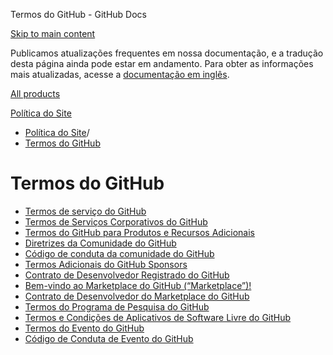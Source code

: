 Termos do GitHub - GitHub Docs

[Skip to main content](#main-content)

Publicamos atualizações frequentes em nossa documentação, e a tradução desta página ainda pode estar em andamento. Para obter as informações mais atualizadas, acesse a [documentação em inglês](/en).

[All products](/pt)

[Política do Site](/pt/site-policy)

* [Política do Site](/pt/site-policy)/
* [Termos do GitHub](/pt/site-policy/github-terms)

Termos do GitHub
==========

* [Termos de serviço do GitHub](/pt/site-policy/github-terms/github-terms-of-service)
* [Termos de Serviços Corporativos do GitHub](/pt/site-policy/github-terms/github-corporate-terms-of-service)
* [Termos do GitHub para Produtos e Recursos Adicionais](/pt/site-policy/github-terms/github-terms-for-additional-products-and-features)
* [Diretrizes da Comunidade do GitHub](/pt/site-policy/github-terms/github-community-guidelines)
* [Código de conduta da comunidade do GitHub](/pt/site-policy/github-terms/github-community-code-of-conduct)
* [Termos Adicionais do GitHub Sponsors](/pt/site-policy/github-terms/github-sponsors-additional-terms)
* [Contrato de Desenvolvedor Registrado do GitHub](/pt/site-policy/github-terms/github-registered-developer-agreement)
* [Bem-vindo ao Marketplace do GitHub (“Marketplace”)!](/pt/site-policy/github-terms/github-marketplace-terms-of-service)
* [Contrato de Desenvolvedor do Marketplace do GitHub](/pt/site-policy/github-terms/github-marketplace-developer-agreement)
* [Termos do Programa de Pesquisa do GitHub](/pt/site-policy/github-terms/github-research-program-terms)
* [Termos e Condições de Aplicativos de Software Livre do GitHub](/pt/site-policy/github-terms/github-open-source-applications-terms-and-conditions)
* [Termos do Evento do GitHub](/pt/site-policy/github-terms/github-event-terms)
* [Código de Conduta de Evento do GitHub](/pt/site-policy/github-terms/github-event-code-of-conduct)
